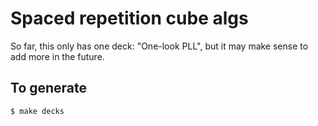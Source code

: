 # Spaced repetition cube algs

So far, this only has one deck: "One-look PLL", but it may make sense to add
more in the future.

## To generate

```
$ make decks
```
